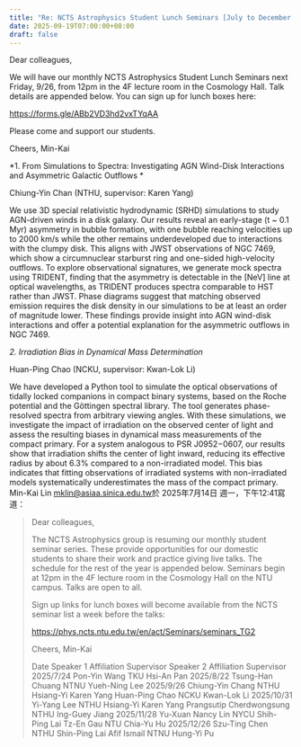 ```yaml
---
title: "Re: NCTS Astrophysics Student Lunch Seminars [July to December 2025]"
date: 2025-09-19T07:00:00+08:00
draft: false
---
```


Dear colleagues,

We will have our monthly NCTS Astrophysics Student Lunch Seminars next
Friday, 9/26, from 12pm in the 4F lecture room in the Cosmology Hall. Talk
details are appended below. You can sign up for lunch boxes here:

https://forms.gle/ABb2VD3hd2vxTYqAA

Please come and support our students.

Cheers,
Min-Kai

*1. From Simulations to Spectra: Investigating AGN Wind-Disk Interactions
and Asymmetric Galactic Outflows *

Chiung-Yin Chan (NTHU, supervisor: Karen Yang)

We use 3D special relativistic hydrodynamic (SRHD) simulations to study
AGN-driven winds in a disk galaxy. Our results reveal an early-stage (t ~
0.1 Myr) asymmetry in bubble formation, with one bubble reaching velocities
up to 2000 km/s while the other remains underdeveloped due to interactions
with the clumpy disk. This aligns with JWST observations of NGC 7469, which
show a circumnuclear starburst ring and one-sided high-velocity outflows.
To explore observational signatures, we generate mock spectra using
TRIDENT, finding that the asymmetry is detectable in the [NeV] line at
optical wavelengths, as TRIDENT produces spectra comparable to HST rather
than JWST. Phase diagrams suggest that matching observed emission requires
the disk density in our simulations to be at least an order of magnitude
lower. These findings provide insight into AGN wind-disk interactions and
offer a potential explanation for the asymmetric outflows in NGC 7469.

*2. Irradiation Bias in Dynamical Mass Determination*

Huan-Ping Chao (NCKU, supervisor: Kwan-Lok Li)

We have developed a Python tool to simulate the optical observations of
tidally locked companions in compact binary systems, based on the Roche
potential and the Göttingen spectral library. The tool generates
phase-resolved spectra from arbitrary viewing angles. With these
simulations, we investigate the impact of irradiation on the observed
center of light and assess the resulting biases in dynamical mass
measurements of the compact primary. For a system analogous to PSR
J0952−0607, our results show that irradiation shifts the center of light
inward, reducing its effective radius by about 6.3% compared to a
non-irradiated model. This bias indicates that fitting observations of
irradiated systems with non-irradiated models systematically underestimates
the mass of the compact primary.
Min-Kai Lin <mklin@asiaa.sinica.edu.tw>於 2025年7月14日 週一，下午12:41寫道：

> Dear colleagues,
>
> The NCTS Astrophysics group is resuming our monthly student seminar
> series. These provide opportunities for our domestic students to share
> their work and practice giving live talks. The schedule for the rest of the
> year is appended below. Seminars begin at 12pm in the 4F lecture room in
> the Cosmology Hall on the NTU campus. Talks are open to all.
>
> Sign up links for lunch boxes will become available from the NCTS seminar
> list a week before the talks:
>
> https://phys.ncts.ntu.edu.tw/en/act/Seminars/seminars_TG2
>
> Cheers,
> Min-Kai
>
> Date  Speaker 1  Affiliation  Supervisor  Speaker 2  Affiliation
>  Supervisor
>  2025/7/24  Pon-Yin Wang  TKU  Hsi-An Pan
>  2025/8/22  Tsung-Han Chuang  NTNU  Yueh-Ning Lee
>  2025/9/26  Chiung-Yin Chang  NTHU  Hsiang-Yi Karen Yang  Huan-Ping Chao
>  NCKU  Kwan-Lok Li
>  2025/10/31  Yi-Yang Lee  NTHU  Hsiang-Yi Karen Yang  Prangsutip
> Cherdwongsung  NTHU  Ing-Guey Jiang
>  2025/11/28  Yu-Xuan Nancy Lin  NYCU  Shih-Ping Lai  Tz-En Gau  NTU  Chia-Yu
> Hu
>  2025/12/26  Szu-Ting Chen  NTHU  Shin-Ping Lai  Afif Ismail  NTNU  Hung-Yi
> Pu
>